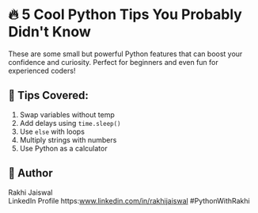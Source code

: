 # 🔥 5 Cool Python Tips You Probably Didn't Know

These are some small but powerful Python features that can boost your confidence and curiosity. Perfect for beginners and even fun for experienced coders!

## 🧠 Tips Covered:

1. Swap variables without temp
2. Add delays using `time.sleep()`
3. Use `else` with loops
4. Multiply strings with numbers
5. Use Python as a calculator

## 📌 Author

Rakhi Jaiswal  
 LinkedIn Profile https:www.linkedin.com/in/rakhijaiswal
#PythonWithRakhi
